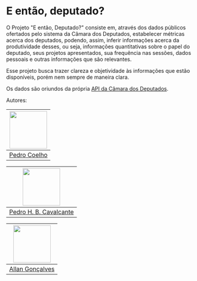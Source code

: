  # E então, deputado?
 
O Projeto "E então, Deputado?" consiste em, através dos dados públicos ofertados pelo sistema da Câmara dos Deputados, estabelecer métricas acerca dos deputados, podendo, assim, inferir informações acerca da produtividade desses, ou seja, informações quantitativas sobre o  papel do deputado, seus projetos apresentados, sua frequência nas sessões, dados pessoais e outras informações que são relevantes. 

Esse projeto busca trazer clareza e objetividade às informações que estão disponíveis, porém nem sempre de maneira clara.

Os dados são oriundos da própria [API da Câmara dos Deputados](https://dadosabertos.camara.leg.br/).

Autores:

[<img src="https://avatars2.githubusercontent.com/u/5658148?v=4&s=400&u=8f6cde21c3c7333cb415f0759284aa6a4978e789" width="100"/>](https://github.com/PCoelho07) |
---|
[Pedro Coelho ](https://github.com/PCoelho07) |

[<img src="https://avatars2.githubusercontent.com/u/9454375?v=4&s=460" width="100"/>](https://github.com/pedrohcavalcante) |
---|
[Pedro H. B. Cavalcante ](https://github.com/pedrohcavalcante) |

[<img src="https://avatars2.githubusercontent.com/u/23128983?v=4&s=460" width="100"/>](https://github.com/allangoncalves) |
---|
[Allan Gonçalves](https://github.com/allangoncalves) |
